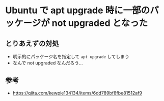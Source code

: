 # Ubuntu で apt upgrade 時に一部のパッケージが not upgraded となった

## とりあえずの対処

- 明示的にパッケージ名を指定して `apt upgrade` してしまう
- なんで not upgraded なんだろう…

## 参考

- https://qiita.com/kewpie134134/items/6dd789bf8fbe81512af9
